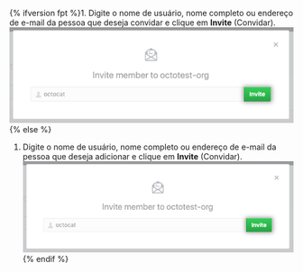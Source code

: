 {% ifversion fpt %}1. Digite o nome de usuário, nome completo ou endereço de e-mail da pessoa que deseja convidar e clique em **Invite** (Convidar).
  ![Formulário de convidar membro](/assets/images/help/organizations/org-invite-modal.png){% else %}
1. Digite o nome de usuário, nome completo ou endereço de e-mail da pessoa que deseja adicionar e clique em **Invite** (Convidar). ![Invite member form](/assets/images/help/organizations/org-invite-modal.png){% endif %}
